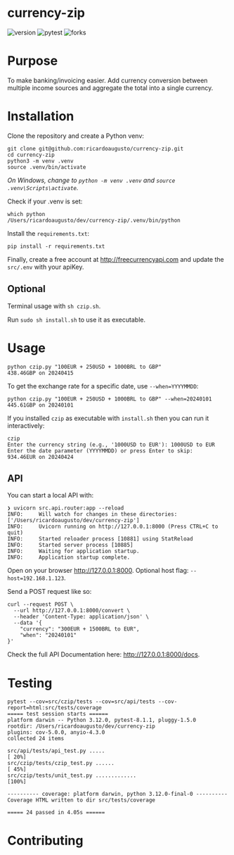# currency-zip

![version](https://img.shields.io/badge/version-v0.4.1-white) ![pytest](https://img.shields.io/badge/coverage-100%25-green) ![forks](https://img.shields.io/github/forks/ricardoaugusto/currency-zip
)

# Purpose

To make banking/invoicing easier. Add currency conversion between multiple income sources and aggregate the total into a single currency.

# Installation

Clone the repository and create a Python venv:

```shell
git clone git@github.com:ricardoaugusto/currency-zip.git
cd currency-zip
python3 -m venv .venv
source .venv/bin/activate
```

_On Windows, change to `python -m venv .venv` and `source .venv\Scripts\activate`._

Check if your .venv is set:

```shell
which python
/Users/ricardoaugusto/dev/currency-zip/.venv/bin/python
```

Install the `requirements.txt`:

```shell
pip install -r requirements.txt
```

Finally, create a free account at http://freecurrencyapi.com and update the `src/.env` with your apiKey.

## Optional

Terminal usage with `sh czip.sh`.

Run `sudo sh install.sh` to use it as executable.

# Usage

```shell
python czip.py "100EUR + 250USD + 1000BRL to GBP"
438.46GBP on 20240415
```

To get the exchange rate for a specific date, use `--when=YYYYMMDD`:
```shell
python czip.py "100EUR + 250USD + 1000BRL to GBP" --when=20240101
445.61GBP on 20240101
```

If you installed `czip` as executable with `install.sh` then you can run it interactively:

```shell
czip
Enter the currency string (e.g., '1000USD to EUR'): 1000USD to EUR
Enter the date parameter (YYYYMMDD) or press Enter to skip: 
934.46EUR on 20240424
```
## API

You can start a local API with:

```shell
❯ uvicorn src.api.router:app --reload
INFO:     Will watch for changes in these directories: ['/Users/ricardoaugusto/dev/currency-zip']
INFO:     Uvicorn running on http://127.0.0.1:8000 (Press CTRL+C to quit)
INFO:     Started reloader process [10881] using StatReload
INFO:     Started server process [10885]
INFO:     Waiting for application startup.
INFO:     Application startup complete.
```

Open on your browser http://127.0.0.1:8000. Optional host flag: `--host=192.168.1.123`.

Send a POST request like so:

```shell
curl --request POST \
  --url http://127.0.0.1:8000/convert \
  --header 'Content-Type: application/json' \
  --data '{
	"currency": "300EUR + 1500BRL to EUR",
	"when": "20240101"
}'
```

Check the full API Documentation here: http://127.0.0.1:8000/docs.

# Testing

```shell
pytest --cov=src/czip/tests --cov=src/api/tests --cov-report=html:src/tests/coverage
===== test session starts ======
platform darwin -- Python 3.12.0, pytest-8.1.1, pluggy-1.5.0
rootdir: /Users/ricardoaugusto/dev/currency-zip
plugins: cov-5.0.0, anyio-4.3.0
collected 24 items                                                                                                                          

src/api/tests/api_test.py .....                                                                                                       [ 20%]
src/czip/tests/czip_test.py ......                                                                                                    [ 45%]
src/czip/tests/unit_test.py .............                                                                                             [100%]

---------- coverage: platform darwin, python 3.12.0-final-0 ----------
Coverage HTML written to dir src/tests/coverage

===== 24 passed in 4.05s ======
```

# Contributing